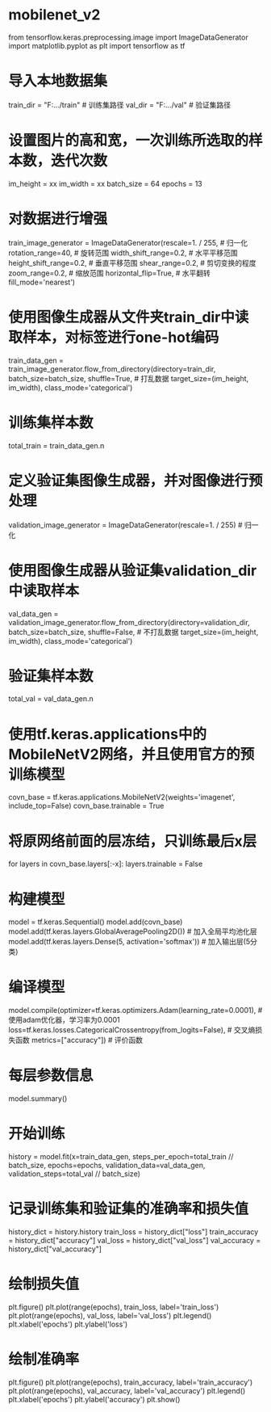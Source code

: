 # mobilenet_v2
from tensorflow.keras.preprocessing.image import ImageDataGenerator
import matplotlib.pyplot as plt
import tensorflow as tf


# 导入本地数据集
train_dir = "F:.../train"  # 训练集路径
val_dir = "F:.../val"  # 验证集路径

# 设置图片的高和宽，一次训练所选取的样本数，迭代次数
im_height = xx
im_width = xx
batch_size = 64
epochs = 13

# 对数据进行增强
train_image_generator = ImageDataGenerator(rescale=1. / 255,  # 归一化
                                           rotation_range=40,  # 旋转范围
                                           width_shift_range=0.2,  # 水平平移范围
                                           height_shift_range=0.2,  # 垂直平移范围
                                           shear_range=0.2,  # 剪切变换的程度
                                           zoom_range=0.2,  # 缩放范围
                                           horizontal_flip=True,  # 水平翻转
                                           fill_mode='nearest')

# 使用图像生成器从文件夹train_dir中读取样本，对标签进行one-hot编码
train_data_gen = train_image_generator.flow_from_directory(directory=train_dir,
                                                           batch_size=batch_size,
                                                           shuffle=True,  # 打乱数据
                                                           target_size=(im_height, im_width),
                                                           class_mode='categorical')
# 训练集样本数
total_train = train_data_gen.n

# 定义验证集图像生成器，并对图像进行预处理
validation_image_generator = ImageDataGenerator(rescale=1. / 255)  # 归一化

# 使用图像生成器从验证集validation_dir中读取样本
val_data_gen = validation_image_generator.flow_from_directory(directory=validation_dir,
                                                              batch_size=batch_size,
                                                              shuffle=False,  # 不打乱数据
                                                              target_size=(im_height, im_width),
                                                              class_mode='categorical')
# 验证集样本数
total_val = val_data_gen.n

# 使用tf.keras.applications中的MobileNetV2网络，并且使用官方的预训练模型
covn_base = tf.keras.applications.MobileNetV2(weights='imagenet', include_top=False)
covn_base.trainable = True

# 将原网络前面的层冻结，只训练最后x层
for layers in covn_base.layers[:-x]:
    layers.trainable = False

# 构建模型
model = tf.keras.Sequential()
model.add(covn_base)
model.add(tf.keras.layers.GlobalAveragePooling2D())  # 加入全局平均池化层
model.add(tf.keras.layers.Dense(5, activation='softmax'))  # 加入输出层(5分类)

# 编译模型
model.compile(optimizer=tf.keras.optimizers.Adam(learning_rate=0.0001),  # 使用adam优化器，学习率为0.0001
              loss=tf.keras.losses.CategoricalCrossentropy(from_logits=False),  # 交叉熵损失函数
              metrics=["accuracy"])  # 评价函数
# 每层参数信息
model.summary()

# 开始训练
history = model.fit(x=train_data_gen,
                    steps_per_epoch=total_train // batch_size,
                    epochs=epochs,
                    validation_data=val_data_gen,
                    validation_steps=total_val // batch_size)
                    
                    

# 记录训练集和验证集的准确率和损失值
history_dict = history.history
train_loss = history_dict["loss"]
train_accuracy = history_dict["accuracy"]
val_loss = history_dict["val_loss"]
val_accuracy = history_dict["val_accuracy"]

# 绘制损失值
plt.figure()
plt.plot(range(epochs), train_loss, label='train_loss')
plt.plot(range(epochs), val_loss, label='val_loss')
plt.legend()
plt.xlabel('epochs')
plt.ylabel('loss')

# 绘制准确率
plt.figure()
plt.plot(range(epochs), train_accuracy, label='train_accuracy')
plt.plot(range(epochs), val_accuracy, label='val_accuracy')
plt.legend()
plt.xlabel('epochs')
plt.ylabel('accuracy')
plt.show()
